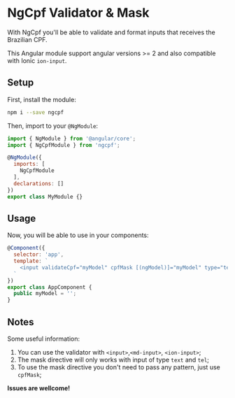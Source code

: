 # NgCpf Validator & Mask

With NgCpf you'll be able to validate and format inputs that receives the Brazilian CPF.

This Angular module support angular versions >= 2 and also compatible with Ionic `ion-input`.


## Setup

First, install the module:

```bash
npm i --save ngcpf
```
Then, import to your `@NgModule`:

```javascript
import { NgModule } from '@angular/core';
import { NgCpfModule } from 'ngcpf';

@NgModule({
  imports: [
    NgCpfModule
  ],
  declarations: []
})
export class MyModule {}
```

## Usage
Now, you will be able to use in your components:

```javascript
@Component({
  selector: 'app',
  template: `
    <input validateCpf="myModel" cpfMask [(ngModel)]="myModel" type="text"/>
  `
})
export class AppComponent {
  public myModel = '';
}
```

## Notes

Some useful information:

1. You can use the validator with `<input>`,`<md-input>`, `<ion-input>`;
2. The mask directive will only works with input of type `text` and `tel`;
3. To use the mask directive you don't need to pass any pattern, just use `cpfMask`;

**Issues are wellcome!**
